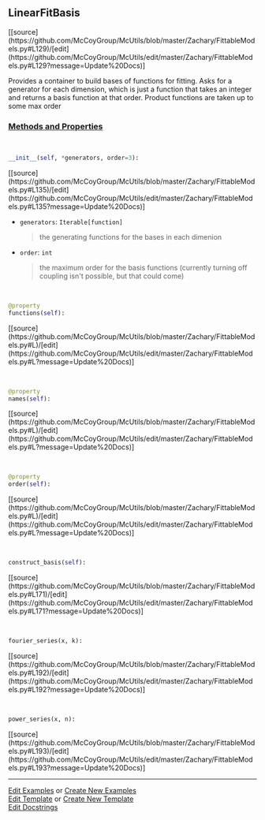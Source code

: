 ## <a id="McUtils.Zachary.FittableModels.LinearFitBasis">LinearFitBasis</a> 
<div class="docs-source-link" markdown="1">
[[source](https://github.com/McCoyGroup/McUtils/blob/master/Zachary/FittableModels.py#L129)/[edit](https://github.com/McCoyGroup/McUtils/edit/master/Zachary/FittableModels.py#L129?message=Update%20Docs)]
</div>

Provides a container to build bases of functions for fitting.
Asks for a generator for each dimension, which is just a function that takes an integer and returns a basis function at that order.
Product functions are taken up to some max order

<div class="collapsible-section">
 <div class="collapsible-section collapsible-section-header" markdown="1">
 
### <a class="collapse-link" data-toggle="collapse" href="#methods">Methods and Properties</a> <a class="float-right" data-toggle="collapse" href="#methods"><i class="fa fa-chevron-down"></i></a>

 </div>
 <div class="collapsible-section collapsible-section-body collapse" id="methods" markdown="1">

<a id="McUtils.Zachary.FittableModels.LinearFitBasis.__init__" class="docs-object-method">&nbsp;</a> 
```python
__init__(self, *generators, order=3): 
```
<div class="docs-source-link" markdown="1">
[[source](https://github.com/McCoyGroup/McUtils/blob/master/Zachary/FittableModels.py#L135)/[edit](https://github.com/McCoyGroup/McUtils/edit/master/Zachary/FittableModels.py#L135?message=Update%20Docs)]
</div>


- `generators`: `Iterable[function]`
    >the generating functions for the bases in each dimenion
- `order`: `int`
    >the maximum order for the basis functions (currently turning off coupling isn't possible, but that could come)

<a id="McUtils.Zachary.FittableModels.LinearFitBasis.functions" class="docs-object-method">&nbsp;</a> 
```python
@property
functions(self): 
```
<div class="docs-source-link" markdown="1">
[[source](https://github.com/McCoyGroup/McUtils/blob/master/Zachary/FittableModels.py#L)/[edit](https://github.com/McCoyGroup/McUtils/edit/master/Zachary/FittableModels.py#L?message=Update%20Docs)]
</div>

<a id="McUtils.Zachary.FittableModels.LinearFitBasis.names" class="docs-object-method">&nbsp;</a> 
```python
@property
names(self): 
```
<div class="docs-source-link" markdown="1">
[[source](https://github.com/McCoyGroup/McUtils/blob/master/Zachary/FittableModels.py#L)/[edit](https://github.com/McCoyGroup/McUtils/edit/master/Zachary/FittableModels.py#L?message=Update%20Docs)]
</div>

<a id="McUtils.Zachary.FittableModels.LinearFitBasis.order" class="docs-object-method">&nbsp;</a> 
```python
@property
order(self): 
```
<div class="docs-source-link" markdown="1">
[[source](https://github.com/McCoyGroup/McUtils/blob/master/Zachary/FittableModels.py#L)/[edit](https://github.com/McCoyGroup/McUtils/edit/master/Zachary/FittableModels.py#L?message=Update%20Docs)]
</div>

<a id="McUtils.Zachary.FittableModels.LinearFitBasis.construct_basis" class="docs-object-method">&nbsp;</a> 
```python
construct_basis(self): 
```
<div class="docs-source-link" markdown="1">
[[source](https://github.com/McCoyGroup/McUtils/blob/master/Zachary/FittableModels.py#L171)/[edit](https://github.com/McCoyGroup/McUtils/edit/master/Zachary/FittableModels.py#L171?message=Update%20Docs)]
</div>

<a id="McUtils.Zachary.FittableModels.LinearFitBasis.<lambda>" class="docs-object-method">&nbsp;</a> 
```python
fourier_series(x, k): 
```
<div class="docs-source-link" markdown="1">
[[source](https://github.com/McCoyGroup/McUtils/blob/master/Zachary/FittableModels.py#L192)/[edit](https://github.com/McCoyGroup/McUtils/edit/master/Zachary/FittableModels.py#L192?message=Update%20Docs)]
</div>

<a id="McUtils.Zachary.FittableModels.LinearFitBasis.<lambda>" class="docs-object-method">&nbsp;</a> 
```python
power_series(x, n): 
```
<div class="docs-source-link" markdown="1">
[[source](https://github.com/McCoyGroup/McUtils/blob/master/Zachary/FittableModels.py#L193)/[edit](https://github.com/McCoyGroup/McUtils/edit/master/Zachary/FittableModels.py#L193?message=Update%20Docs)]
</div>

 </div>
</div>




___

[Edit Examples](https://github.com/McCoyGroup/McUtils/edit/gh-pages/ci/examples/McUtils/Zachary/FittableModels/LinearFitBasis.md) or 
[Create New Examples](https://github.com/McCoyGroup/McUtils/new/gh-pages/?filename=ci/examples/McUtils/Zachary/FittableModels/LinearFitBasis.md) <br/>
[Edit Template](https://github.com/McCoyGroup/McUtils/edit/gh-pages/ci/docs/McUtils/Zachary/FittableModels/LinearFitBasis.md) or 
[Create New Template](https://github.com/McCoyGroup/McUtils/new/gh-pages/?filename=ci/docs/templates/McUtils/Zachary/FittableModels/LinearFitBasis.md) <br/>
[Edit Docstrings](https://github.com/McCoyGroup/McUtils/edit/master/Zachary/FittableModels.py#L129?message=Update%20Docs)